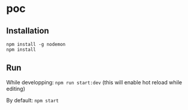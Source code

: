 # poc

## Installation

```
npm install -g nodemon
npm install
```

## Run

While developping: `npm run start:dev` (this will enable hot reload while editing)

By default: `npm start`